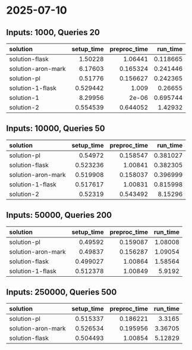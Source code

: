 # 2025-07-10

## Inputs: 1000, Queries 20

| solution           |   setup_time |   preproc_time |   run_time |
|:-------------------|-------------:|---------------:|-----------:|
| solution-flask     |     1.50228  |       1.06441  |   0.118665 |
| solution-aron-mark |     6.17603  |       0.165324 |   0.241446 |
| solution-pl        |     0.51776  |       0.156627 |   0.242365 |
| solution-1-flask   |     0.529442 |       1.009    |   0.26655  |
| solution-1         |     8.29956  |       2e-06    |   0.695744 |
| solution-2         |     0.554539 |       0.644052 |   1.42932  |

## Inputs: 10000, Queries 50

| solution           |   setup_time |   preproc_time |   run_time |
|:-------------------|-------------:|---------------:|-----------:|
| solution-pl        |     0.54972  |       0.158547 |   0.381027 |
| solution-flask     |     0.523236 |       1.00841  |   0.382305 |
| solution-aron-mark |     0.519908 |       0.158037 |   0.396999 |
| solution-1-flask   |     0.517617 |       1.00831  |   0.815998 |
| solution-2         |     0.52319  |       0.543492 |   8.15296  |

## Inputs: 50000, Queries 200

| solution           |   setup_time |   preproc_time |   run_time |
|:-------------------|-------------:|---------------:|-----------:|
| solution-pl        |     0.49592  |       0.159087 |    1.08008 |
| solution-aron-mark |     0.49837  |       0.156287 |    1.09054 |
| solution-flask     |     0.499027 |       1.00864  |    1.58564 |
| solution-1-flask   |     0.512378 |       1.00849  |    5.9192  |

## Inputs: 250000, Queries 500

| solution           |   setup_time |   preproc_time |   run_time |
|:-------------------|-------------:|---------------:|-----------:|
| solution-pl        |     0.515337 |       0.186221 |    3.3165  |
| solution-aron-mark |     0.526534 |       0.195956 |    3.36705 |
| solution-flask     |     0.504493 |       1.00854  |    5.12829 |